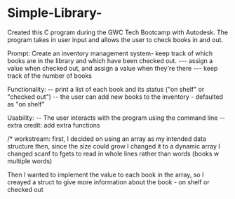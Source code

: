 # Simple-Library-
Created this C program during the GWC Tech Bootcamp with Autodesk. The program takes in user input and allows the user to check books in and out. 

Prompt: Create an inventory management system- keep track of which books are in the
library and which have been checked out. 
--- assign a value when checked out, and assign a value when they're there
--- keep track of the number of books

Functionality: 
-- print a list of each book and its status ("on shelf" or "checked out")
-- the user can add new books to the inventory - defaulted as "on shelf"

Usability: 
-- The user interacts with the program using the command line 
-- extra credit: add extra functions 

/*
workstream:
first, I decided on using an array as my intended data structure 
then, since the size could grow I changed it to a dynamic array 
I changed scanf to fgets to read in whole lines rather than words (books w multiple words)

Then I wanted to implement the value to each book in the array, 
so I creayed a struct to give more information about the book - on shelf or checked out 
 
